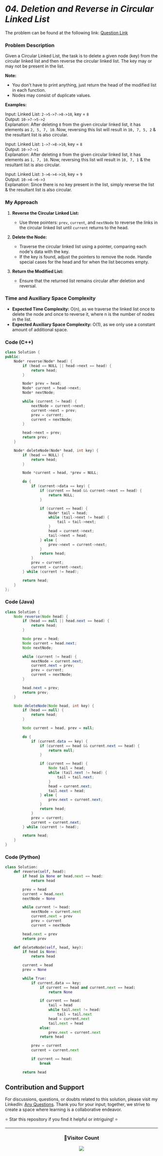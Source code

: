 # _04. Deletion and Reverse in Circular Linked List_

The problem can be found at the following link: [Question Link](https://www.geeksforgeeks.org/problems/deletion-and-reverse-in-linked-list/1)

### Problem Description

Given a Circular Linked List, the task is to delete a given node (key) from the circular linked list and then reverse the circular linked list. The key may or may not be present in the list.

**Note:**

- You don't have to print anything, just return the head of the modified list in each function.
- Nodes may consist of duplicate values.

**Examples:**

Input: Linked List: `2->5->7->8->10`, key = `8`  
Output: `10->7->5->2`  
Explanation: After deleting `8` from the given circular linked list, it has elements as `2, 5, 7, 10`. Now, reversing this list will result in `10, 7, 5, 2` & the resultant list is also circular.

Input: Linked List: `1->7->8->10`, key = `8`  
Output: `10->7->1`  
Explanation: After deleting `8` from the given circular linked list, it has elements as `1, 7, 10`. Now, reversing this list will result in `10, 7, 1` & the resultant list is also circular.

Input: Linked List: `3->6->4->10`, key = `9`  
Output: `10->4->6->3`  
Explanation: Since there is no key present in the list, simply reverse the list & the resultant list is also circular.

### My Approach

1. **Reverse the Circular Linked List:**

   - Use three pointers: `prev`, `current`, and `nextNode` to reverse the links in the circular linked list until `current` returns to the head.

2. **Delete the Node:**

   - Traverse the circular linked list using a pointer, comparing each node's data with the key.
   - If the key is found, adjust the pointers to remove the node. Handle special cases for the head and for when the list becomes empty.

3. **Return the Modified List:**
   - Ensure that the returned list remains circular after deletion and reversal.

### Time and Auxiliary Space Complexity

- **Expected Time Complexity:** O(n), as we traverse the linked list once to delete the node and once to reverse it, where n is the number of nodes in the list.
- **Expected Auxiliary Space Complexity:** O(1), as we only use a constant amount of additional space.

### Code (C++)

```cpp
class Solution {
public:
    Node* reverse(Node* head) {
        if (head == NULL || head->next == head) {
            return head;
        }

        Node* prev = head;
        Node* current = head->next;
        Node* nextNode;

        while (current != head) {
            nextNode = current->next;
            current->next = prev;
            prev = current;
            current = nextNode;
        }

        head->next = prev;
        return prev;
    }

    Node* deleteNode(Node* head, int key) {
        if (head == NULL) {
            return head;
        }

        Node *current = head, *prev = NULL;

        do {
            if (current->data == key) {
                if (current == head && current->next == head) {
                    return NULL;
                }

                if (current == head) {
                    Node* tail = head;
                    while (tail->next != head) {
                        tail = tail->next;
                    }
                    head = current->next;
                    tail->next = head;
                } else {
                    prev->next = current->next;
                }
                return head;
            }
            prev = current;
            current = current->next;
        } while (current != head);

        return head;
    }
};
```

### Code (Java)

```java
class Solution {
    Node reverse(Node head) {
        if (head == null || head.next == head) {
            return head;
        }

        Node prev = head;
        Node current = head.next;
        Node nextNode;

        while (current != head) {
            nextNode = current.next;
            current.next = prev;
            prev = current;
            current = nextNode;
        }

        head.next = prev;
        return prev;
    }

    Node deleteNode(Node head, int key) {
        if (head == null) {
            return head;
        }

        Node current = head, prev = null;

        do {
            if (current.data == key) {
                if (current == head && current.next == head) {
                    return null;
                }

                if (current == head) {
                    Node tail = head;
                    while (tail.next != head) {
                        tail = tail.next;
                    }
                    head = current.next;
                    tail.next = head;
                } else {
                    prev.next = current.next;
                }
                return head;
            }
            prev = current;
            current = current.next;
        } while (current != head);

        return head;
    }
}
```

### Code (Python)

```python
class Solution:
    def reverse(self, head):
        if head is None or head.next == head:
            return head

        prev = head
        current = head.next
        nextNode = None

        while current != head:
            nextNode = current.next
            current.next = prev
            prev = current
            current = nextNode

        head.next = prev
        return prev

    def deleteNode(self, head, key):
        if head is None:
            return head

        current = head
        prev = None

        while True:
            if current.data == key:
                if current == head and current.next == head:
                    return None

                if current == head:
                    tail = head
                    while tail.next != head:
                        tail = tail.next
                    head = current.next
                    tail.next = head
                else:
                    prev.next = current.next
                return head

            prev = current
            current = current.next

            if current == head:
                break

        return head
```

## Contribution and Support

For discussions, questions, or doubts related to this solution, please visit my LinkedIn: [Any Questions](https://www.linkedin.com/in/patel-hetkumar-sandipbhai-8b110525a/). Thank you for your input; together, we strive to create a space where learning is a collaborative endeavor.

⭐ Star this repository if you find it helpful or intriguing! ⭐

---

<div align=center>
  <h3><b>📍Visitor Count</b></h3>
</div>

<p align="center">   
  <img src="https://profile-counter.glitch.me/Hunterdii/count.svg" />  
</p>
